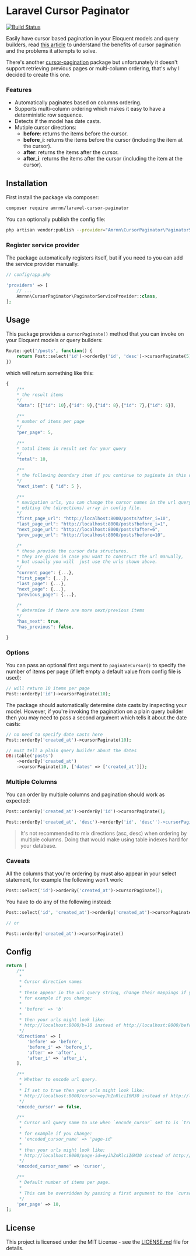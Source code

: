 # Laravel Cursor Paginator

[![Build Status](https://travis-ci.org/amrnn90/laravel-cursor-paginator.svg?branch=master)](https://travis-ci.org/amrnn90/laravel-cursor-paginator)

Easily have cursor based pagination in your Eloquent models and query builders, read [this article](https://use-the-index-luke.com/sql/partial-results/fetch-next-page) to understand the benefits of cursor pagination and the problems it attempts to solve.

There's another [cursor-pagination](https://github.com/juampi92/cursor-pagination) package but unfortunately it doesn't support retrieving previous pages or multi-column ordering, that's why I decided to create this one.

### Features

- Automatically paginates based on columns ordering.
- Supports multi-column ordering which makes it easy to have a deterministic row sequence.
- Detects if the model has date casts.
- Mutiple cursor directions:
  - **before**: returns the items before the cursor.
  - **before_i**: returns the items before the cursor (including the item at the cursor).
  - **after**: returns the items after the cursor.
  - **after_i**: returns the items after the cursor (including the item at the cursor).

## Installation

First install the package via composer:

```sh
composer require amrnn/laravel-cursor-paginator
```

You can optionally publish the config file:

```sh
php artisan vendor:publish --provider="Amrnn\CursorPaginator\PaginatorServiceProvider"
```

### Register service provider

The package automatically registers itself, but if you need to you can add the service provider manually.

```php
// config/app.php

'providers' => [
    // ...
    Amrnn\CursorPaginator\PaginatorServiceProvider::class,
];
```

## Usage

This package provides a `cursorPaginate()` method that you can invoke on your Eloquent models or query builders:

```php
Route::get('/posts', function() {
    return Post::select('id')->orderBy('id', 'desc')->cursorPaginate(5);
})
```

which will return something like this:

```js
{
    /**
    * the result items
    */
    "data": [{"id": 10},{"id": 9},{"id": 8},{"id": 7},{"id": 6}],

    /**
    * number of items per page
    */
    "per_page": 5,

    /**
    * total items in result set for your query
    */
    "total": 10,

    /**
    * the following boundary item if you continue to paginate in this direction
    */
    "next_item": { "id": 5 },

    /**
    * navigation urls, you can change the cursor names in the url query string by
    * editing the (directions) array in config file.
    */
    "first_page_url": "http://localhost:8000/posts?after_i=10",
    "last_page_url": "http://localhost:8000/posts?before_i=1",
    "next_page_url": "http://localhost:8000/posts?after=6",
    "prev_page_url": "http://localhost:8000/posts?before=10",

    /*
    * these provide the cursor data structures.
    * they are given in case you want to construct the url manually,
    * but usually you will  just use the urls shown above.
    */
    "current_page": {...},
    "first_page": {...},
    "last_page": {...},
    "next_page": {...},
    "previous_page": {...},

    /*
    * determine if there are more next/previous items
    */
    "has_next": true,
    "has_previous": false,

}
```

### Options

You can pass an optional first argument to `paginateCursor()` to specify the number of items per page (if left empty a default value from config file is used):

```php
// will return 10 items per page
Post::orderBy('id')->cursorPaginate(10);
```

The package should automatically determine date casts by inspecting your model. However, if you're invoking the pagination on a plain query builder then you may need to pass a second argument which tells it about the date casts:

```php
// no need to specify date casts here
Post::orderBy('created_at')->cursorPaginate(10);

// must tell a plain query builder about the dates
DB::table('posts')
    ->orderBy('created_at')
    ->cursorPaginate(10, ['dates' => ['created_at']]);
```

### Multiple Columns

You can order by multiple columns and pagination should work as expected:

```php
Post::orderBy('created_at')->orderBy('id')->cursorPaginate();

Post::orderBy('created_at', 'desc')->orderBy('id', 'desc'')->cursorPaginate();
```

> It's not recommended to mix directions (asc, desc) when ordering by multiple columns. Doing that would make using table indexes hard for your database.

### Caveats

All the columns that you're ordering by must also appear in your select statement, for example the following won't work:

```php
Post::select('id')->orderBy('created_at')->cursorPaginate();
```

You have to do any of the following instead:

```php
Post::select('id', 'created_at')->orderBy('created_at')->cursorPaginate();

// or

Post::orderBy('created_at')->cursorPaginate()

```

## Config

```php
return [
    /**
     *
     * Cursor direction names
     *
     * these appear in the url query string, change their mappings if you need to.
     * for example if you change:
     *
     * 'before' => 'b'
     *
     * then your urls might look like:
     * http://localhost:8000/b=10 instead of http://localhost:8000/before=10
     */
    'directions' => [
        'before' => 'before',
        'before_i' => 'before_i',
        'after' => 'after',
        'after_i' => 'after_i',
    ],

    /**
     * Whether to encode url query.
     *
     * If set to true then your urls might look like:
     * http://localhost:8000/cursor=eyJhZnRlciI6M30 instead of http://localhost:8000/after=3
     */
    'encode_cursor' => false,

    /**
     * Cursor url query name to use when `encode_cursor` set to is `true`.
     *
     * for example if you change:
     * 'encoded_cursor_name' => 'page-id'
     *
     * then your urls might look like:
     * http://localhost:8000/page-id=eyJhZnRlciI6M30 instead of http://localhost:8000/cursor=eyJhZnRlciI6M30
     */
    'encoded_cursor_name' => 'cursor',

    /**
     * Default number of items per page.
     *
     * This can be overridden by passing a first argument to the `cursorPaginate()` method.
     */
    'per_page' => 10,
];
```

## License

This project is licensed under the MIT License - see the [LICENSE.md](LICENSE.md) file for details.

